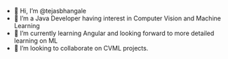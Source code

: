 - 👋 Hi, I’m @tejasbhangale
- 👀 I’m a Java Developer having interest in Computer Vision and Machine Learning
- 🌱 I’m currently learning Angular and looking forward to more detailed learning on ML
- 💞️ I’m looking to collaborate on CVML projects.

<!---
tejasbhangale/tejasbhangale is a ✨ special ✨ repository because its `README.md` (this file) appears on your GitHub profile.
You can click the Preview link to take a look at your changes.
--->
